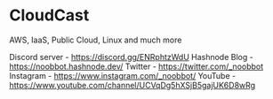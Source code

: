# CloudCast
AWS, IaaS, Public Cloud, Linux and much more

Discord server - https://discord.gg/ENRphtzWdU
Hashnode Blog - https://noobbot.hashnode.dev/
Twitter - https://twitter.com/_noobbot
Instagram - https://www.instagram.com/_noobbot/
YouTube - https://www.youtube.com/channel/UCVqDg5hXSjB5gajUK6D8wRg
